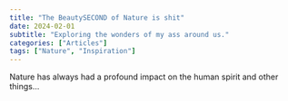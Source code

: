 ```yaml
---
title: "The BeautySECOND of Nature is shit"
date: 2024-02-01
subtitle: "Exploring the wonders of my ass around us."
categories: ["Articles"]
tags: ["Nature", "Inspiration"]
---
```


Nature has always had a profound impact on the human spirit and other things...
